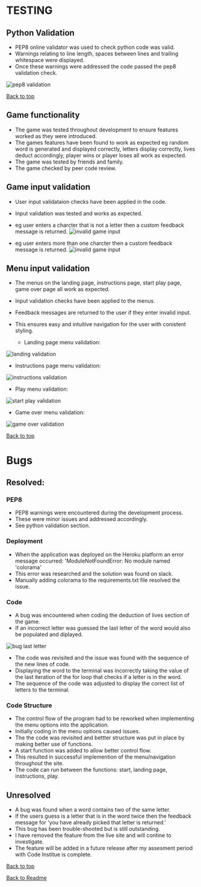 # TESTING


  ## Python Validation

  - PEP8 online validator was used to check python code was valid.
  - Warnings relating to line length, spaces between lines and trailing whitespace were displayed.
  - Once these warnings were addressed the code passed the pep8 validation check.

  ![pep8 validation](docs/readme-images/pep8.png)

[Back to top](#TESTING)


## Game functionality

 - The game was tested throughout development to ensure features worked as they were introduced.
 - The games features have been found to work as expected eg random word is generated and displayed correctly, letters display correctly, lives deduct accordingly, player wins or player loses all work as expected.
 - The game was tested by friends and family.
 - The game checked by peer code review. 

## Game input validation
 - User input validataion checks have been applied in the code.
 - Input validation was tested and works as expected.
 
 - eg user enters a charcter that is not a letter then a custom feedback message is returned.
 ![invalid game input](docs/readme-images/input-one.png)

- eg user enters more than one charcter then a custom feedback message is returned.
 ![invalid game input](docs/readme-images/input-two.png)


## Menu input validation

 - The menus on the landing page, instructions page, start play page, game over page all work as expected.
 - Input validation checks have been applied to the menus.
 - Feedback messages are returned to the user if they enter invalid input.
 - This ensures easy and intuitive navigation for the user with conistent styling.


   - Landing page menu validation:

 ![landing validation](docs/readme-images/landing-menu-msg.png)
  
   - Instructions page menu validation:

 ![instructions validation](docs/readme-images/instruction-menu-msg.png)
 
  - Play menu validation:

 ![start play validation](docs/readme-images/start-play-msg.png)
 
   - Game over menu validation:

 ![game over validation](docs/readme-images/game-over-msg.png)
 
[Back to top](#TESTING)


# Bugs

## Resolved:
### PEP8
 - PEP8 warnings were encountered during the development process. 
 - These were minor issues and addressed accordingly. 
 - See python validation section.

### Deployment

- When the application was deployed on the Heroku platform an error message occurred:
'ModuleNotFoundError: No module named 'colorama' 
- This error was researched and the solution was found on slack.
- Manually adding colorama to the requirements.txt file resolved the issue.


### Code
- A bug was encountered when coding the deduction of lives section of the game.
- If an incorrect letter was guessed the last letter of the word would also be populated and diplayed.

 ![bug last letter](docs/readme-images/bug-last-letter.png)

 - The code was revisited and the issue was found with the sequence of the new lines of code.
 - Displaying the word to the terminal was incorrectly taking the value of the last iteration of the for loop that checks if a letter is in the word.
 - The sequence of the code was adjusted to display the correct list of letters to the terminal. 

### Code Structure
- The control flow of the program had to be reworked when implementing the menu options into the application.
- Initially coding in the menu options caused issues.
- The the code was revisited and bettter structure was put in place by making better use of functions.
- A start function was added to allow better control flow.
- This resulted in successful implemention of the menu/navigation throughout the site.
- The code can run between the functions: start, landing page, instructions, play. 

## Unresolved
- A bug was found when a word contains two of the same letter.
- If the users guess is a letter that is in the word twice then the feedback message for 'you have already picked that letter is returned.'
- This bug has been trouble-shooted but is still outstanding.
- I have removed the feature from the live site and will contine to investigate.
- The feature will be added in a future release after my assesment period with Code Institue is complete.

[Back to top](#TESTING)


[Back to Readme](#README.md)